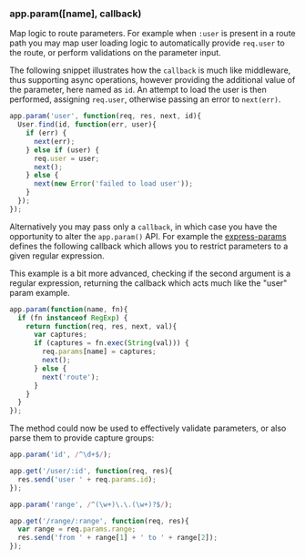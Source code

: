 <h3 id='app.param'>app.param([name], callback)</h3>

Map logic to route parameters. For example when `:user`
is present in a route path you may map user loading logic to automatically
provide `req.user` to the route, or perform validations
on the parameter input.

The following snippet illustrates how the `callback`
is much like middleware, thus supporting async operations, however
providing the additional value of the parameter, here named as `id`.
An attempt to load the user is then performed, assigning `req.user`,
otherwise passing an error to `next(err)`.

```js
app.param('user', function(req, res, next, id){
  User.find(id, function(err, user){
    if (err) {
      next(err);
    } else if (user) {
      req.user = user;
      next();
    } else {
      next(new Error('failed to load user'));
    }
  });
});
```

Alternatively you may pass only a `callback`, in which
case you have the opportunity to alter the `app.param()` API.
For example the <a href="http://github.com/expressjs/express-params">express-params</a>
defines the following callback which allows you to restrict parameters to a given
regular expression.

This example is a bit more advanced, checking if the second argument is a regular
expression, returning the callback which acts much like the "user" param example.

```js
app.param(function(name, fn){
  if (fn instanceof RegExp) {
    return function(req, res, next, val){
      var captures;
      if (captures = fn.exec(String(val))) {
        req.params[name] = captures;
        next();
      } else {
        next('route');
      }
    }
  }
});
```

The method could now be used to effectively validate parameters, or also
parse them to provide capture groups:

```js
app.param('id', /^\d+$/);

app.get('/user/:id', function(req, res){
  res.send('user ' + req.params.id);
});

app.param('range', /^(\w+)\.\.(\w+)?$/);

app.get('/range/:range', function(req, res){
  var range = req.params.range;
  res.send('from ' + range[1] + ' to ' + range[2]);
});
```
